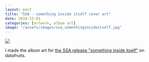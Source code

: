 ```yaml
---
layout: post
title: "SSA - something inside itself cover art"
date: 2018-12-01
categories: [artwork, album art]
image: "/assets/images/ssa_somethinginsideitself.jpg"
---
```


<img src="/assets/images/ssa_somethinginsideitself.jpg" >

I made the album art for <a href="https://datafruits.bandcamp.com/album/something-inside-itself">the SSA release "something inside itself"</a> on datafruits.
